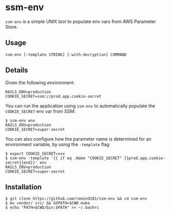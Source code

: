 # ssm-env

`ssm-env` is a simple UNIX tool to populate env vars from AWS Parameter Store.

## Usage

```console
ssm-env [-template STRING] [-with-decryption] COMMAND
```

## Details

Given the following environment:

```
RAILS_ENV=production
COOKIE_SECRET=ssm://prod.app.cookie-secret
```

You can run the application using `ssm-env` to automatically populate the `COOKIE_SECRET` env var from SSM:

```console
$ ssm-env env
RAILS_ENV=production
COOKIE_SECRET=super-secret
```

You can also configure how the parameter name is determined for an environment variable, by using the `-template` flag:

```console
$ export COOKIE_SECRET=xxx
$ ssm-env -template '{{ if eq .Name "COOKIE_SECRET" }}prod.app.cookie-secret{{end}}' env
RAILS_ENV=production
COOKIE_SECRET=super-secret
```

## Installation

```console
$ git clone https://github.com/remind101/ssm-env && cd ssm-env
$ mv vendor/ src/ && GOPATH=$CWD make
$ echo "PATH=$CWD/bin:$PATH" >> ~/.bashrc
```
